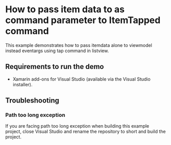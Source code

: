 # How to pass item data to as command parameter to ItemTapped command

This example demonstrates how to pass itemdata alone to viewmodel instead eventargs using tap command in listview.

## Requirements to run the demo

* Xamarin add-ons for Visual Studio (available via the Visual Studio installer).

## Troubleshooting

### Path too long exception

If you are facing path too long exception when building this example project, close Visual Studio and rename the repository to short and build the project.
